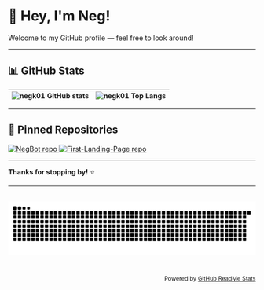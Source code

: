 # 👋 Hey, I'm Neg!

Welcome to my GitHub profile — feel free to look around!

---

## 📊 GitHub Stats

| <img src="https://github-readme-stats.vercel.app/api?username=NegK01&show_icons=true&include_all_commits=true&theme=tokyonight&hide_border=true&title_color=66ffff&text_color=cccccc&icon_color=66ffff&bg_color=1a1b27&rank_icon=github" alt="negk01 GitHub stats" /> | <img src="https://github-readme-stats.vercel.app/api/top-langs/?username=NegK01&layout=compact&theme=tokyonight&hide_border=true&exclude_repo=github-readme-stats&title_color=66ffff&text_color=cccccc&bg_color=1a1b27" alt="negk01 Top Langs" /> |
| ------------- | ------------- |


---

## 📌 Pinned Repositories

<a href="https://github.com/NegK01/Lerna">
  <img src="https://github-readme-stats.vercel.app/api/pin/?username=negk01&repo=lerna&hide_border=true&theme=tokyonight&title_color=66ffff&text_color=cccccc&bg_color=1a1b27" alt="NegBot repo" />
</a>

<a href="https://github.com/NegK01/Fitness-For-One">
  <img src="https://github-readme-stats.vercel.app/api/pin/?username=negk01&repo=fitness-for-one&hide_border=true&theme=tokyonight&title_color=66ffff&text_color=cccccc&bg_color=1a1b27" alt="First-Landing-Page
 repo" />
</a>

---

**Thanks for stopping by!** ⭐️

---


<div align=center>
  
 <img src="https://raw.githubusercontent.com/NegK01/negk01/output/snake.svg" alt="Snake animation" />
  
</div>
<p align="right"><sub>Powered by <a href="https://github.com/anuraghazra/github-readme-stats">GitHub ReadMe Stats</a></sub></p>
